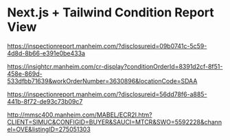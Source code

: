 # Next.js + Tailwind Condition Report View

<https://inspectionreport.manheim.com/?disclosureid=09b0741c-5c59-4d8d-8b66-e391e0be433a>

<https://insightcr.manheim.com/cr-display?conditionOrderId=8391d2cf-8f51-458e-869d-533dfbb71639&workOrderNumber=3630896&locationCode=SDAA>

<https://inspectionreport.manheim.com/?disclosureid=56dd78f6-a885-441b-8f72-de93c73b09c7>

<http://mmsc400.manheim.com/MABEL/ECR2I.htm?CLIENT=SIMUC&CONFIGID=BUYER&SAUCI=MTCR&SWO=5592228&channel=OVE&listingID=275051303>
